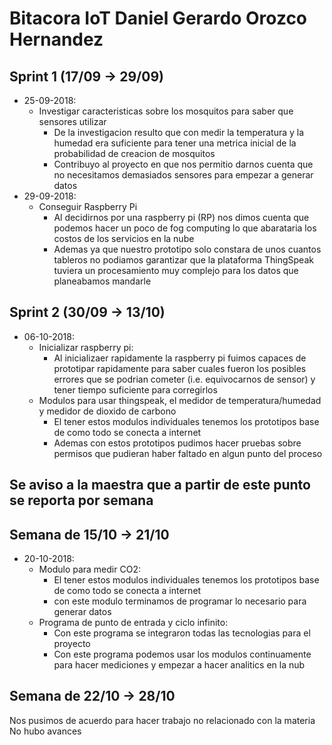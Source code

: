 # Bitacora IoT Daniel Gerardo Orozco Hernandez
## Sprint 1 (17/09 &rarr; 29/09)
* 25-09-2018:
    * Investigar caracteristicas sobre los mosquitos para saber que sensores utilizar
        * De la investigacion resulto que con medir la temperatura y la humedad era suficiente para tener una metrica inicial de la probabilidad de creacion de mosquitos
        * Contribuyo al proyecto en que nos permitio darnos cuenta que no necesitamos demasiados sensores para empezar a generar datos
* 29-09-2018:
    * Conseguir Raspberry Pi
        * Al decidirnos por una raspberry pi (RP) nos dimos cuenta que podemos hacer un poco de fog computing lo que abarataria los costos de los servicios en la nube
        * Ademas ya que nuestro prototipo solo constara de unos cuantos tableros no podiamos garantizar que la plataforma ThingSpeak tuviera un procesamiento muy complejo para los datos que planeabamos mandarle

## Sprint 2 (30/09 &rarr; 13/10)
* 06-10-2018:
    * Inicializar raspberry pi:
        * Al inicializaer rapidamente la raspberry pi fuimos capaces de prototipar rapidamente para saber cuales fueron los posibles errores que se podrian cometer (i.e. equivocarnos de sensor) y tener tiempo suficiente para corregirlos
    * Modulos para usar thingspeak, el medidor de temperatura/humedad y medidor de dioxido de carbono
        * El tener estos modulos individuales tenemos los prototipos base de como todo se conecta a internet
        * Ademas con estos prototipos pudimos hacer pruebas sobre permisos que pudieran haber faltado en algun punto del proceso

## Se aviso a la maestra que a partir de este punto se reporta por semana

## Semana de 15/10 &rarr; 21/10
* 20-10-2018:
   * Modulo para medir CO2:
      * El tener estos modulos individuales tenemos los prototipos base de como todo se conecta a internet
      * con este modulo terminamos de programar lo necesario para generar datos
   * Programa de punto de entrada y ciclo infinito:
      * Con este programa se integraron todas las tecnologias para el proyecto
      * Con este programa podemos usar los modulos continuamente para hacer mediciones y empezar a hacer analitics en la nub

## Semana de 22/10 &rarr; 28/10
Nos pusimos de acuerdo para hacer trabajo no relacionado con la materia  
No hubo avances
